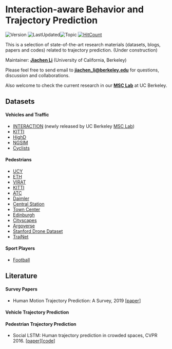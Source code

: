 # Interaction-aware Behavior and Trajectory Prediction
![Version](https://img.shields.io/badge/Version-0.1-ff69b4.svg) ![LastUpdated](https://img.shields.io/badge/LastUpdated-2019.07-lightgrey.svg)![Topic](https://img.shields.io/badge/Topic-behavior(trajectory)--prediction-yellow.svg?logo=github) [![HitCount](http://hits.dwyl.io/jiachenli94/Interaction-aware-Trajectory-Prediction.svg)](http://hits.dwyl.io/jiachenli94/Interaction-aware-Trajectory-Prediction)

This is a selection of state-of-the-art research materials (datasets, blogs, papers and codes) related to trajectory prediction. (Under construction)

Maintainer: [**Jiachen Li**](https://jiachenli94.github.io) (University of California, Berkeley)

Please feel free to send email to **jiachen_li@berkeley.edu** for questions, discussion and collaborations.

Also welcome to check the current research in our [**MSC Lab**](https://msc.berkeley.edu/research/autonomous-vehicle.html) at UC Berkeley.

## Datasets
#### Vehicles and Traffic

- [INTERACTION](http://www.interaction-dataset.com/) (newly released by UC Berkeley [MSC Lab](https://msc.berkeley.edu/research/autonomous-vehicle.html))
- [KITTI](http://www.cvlibs.net/datasets/kitti/)
- [HighD](https://www.highd-dataset.com/)
- [NGSIM](https://ops.fhwa.dot.gov/trafficanalysistools/ngsim.htm)
- [Cyclists](http://www.gavrila.net/Datasets/Daimler_Pedestrian_Benchmark_D/Tsinghua-Daimler_Cyclist_Detec/tsinghua-daimler_cyclist_detec.html)

#### Pedestrians 

* [UCY](https://graphics.cs.ucy.ac.cy/research/downloads/crowd-data)
* [ETH](http://www.vision.ee.ethz.ch/en/datasets/)
* [VIRAT](http://www.viratdata.org/)
* [KITTI](http://www.cvlibs.net/datasets/kitti/)
* [ATC](https://irc.atr.jp/crest2010_HRI/ATC_dataset/)
* [Daimler](http://www.gavrila.net/Datasets/Daimler_Pedestrian_Benchmark_D/daimler_pedestrian_benchmark_d.html)
* [Central Station](http://www.ee.cuhk.edu.hk/~xgwang/grandcentral.html)
* [Town Center](http://www.robots.ox.ac.uk/ActiveVision/Research/Projects/2009bbenfold_headpose/project.html#datasets)
* [Edinburgh](http://homepages.inf.ed.ac.uk/rbf/FORUMTRACKING/)
* [Cityscapes](https://www.cityscapes-dataset.com/login/)
* [Argoverse](https://www.argoverse.org/)
* [Stanford Drone Dataset](http://cvgl.stanford.edu/projects/uav_data/)
* [TrajNet](http://trajnet.stanford.edu/)

#### Sport Players

- [Football](https://datahub.io/collections/football) 

## Literature

#### Survey Papers

- Human Motion Trajectory Prediction: A Survey, 2019 \[[paper](https://arxiv.org/abs/1905.06113)\]

#### Vehicle Trajectory Prediction



#### Pedestrian Trajectory Prediction

- Social LSTM: Human trajectory prediction in crowded spaces, CVPR 2016. \[[paper](http://openaccess.thecvf.com/content_cvpr_2016/html/Alahi_Social_LSTM_Human_CVPR_2016_paper.html)\]\[[code](https://github.com/quancore/social-lstm)\]